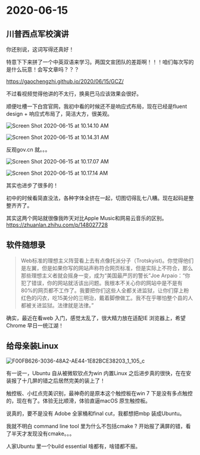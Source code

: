 # 2020-06-15

## 川普西点军校演讲

你还别说，这词写得还真好！

特意下下来拼了一个中英双语来学习。两国文宣团队的差距啊！！！咱们每次写的是什么玩意！会写文章吗？？？

https://gaochengzhi.github.io/2020/06/15/GCZ/

不过看视频觉得他讲的不太行，换奥巴马应该效果会很好。

顺便吐槽一下白宫官网，我初中看的时候还不是响应式布局，现在已经是fluent design + 响应式布局了，简洁大方，很美观。

![Screen Shot 2020-06-15 at 10.14.10 AM](https://tva1.sinaimg.cn/large/007S8ZIlgy1gfss3dfu2xj30u00xjnpf.jpg)

![Screen Shot 2020-06-15 at 10.14.31 AM](https://tva1.sinaimg.cn/large/007S8ZIlgy1gfss3tamuzj31ej0u01ky.jpg)

反观gov.cn 就。。。

![Screen Shot 2020-06-15 at 10.17.07 AM](https://tva1.sinaimg.cn/large/007S8ZIlgy1gfss7gf0esj31ej0u01kz.jpg)

![Screen Shot 2020-06-15 at 10.17.14 AM](https://tva1.sinaimg.cn/large/007S8ZIlgy1gfss7h9isej31ej0u07wi.jpg)

其实也进步了很多的！

初中的时候看简直没法，各种字体全挤在一起，切图切得乱七八糟。现在起码是整整齐齐了。

其实这两个网站就很像我昨天对比Apple Music和网易云音乐的区别。https://zhuanlan.zhihu.com/p/148027728

## 软件随想录

> Web标准的理想主义阵营看上去有点像托派分子（Trotskyist)。你觉得他们是左翼，但是如果你写的网站声称符合网页标准，但是实际上不符合，那么那些理想主义者就会摇身一变，成为“美国最严厉的警长”Joe Arpaio：“你犯了错误，你的网站就活该出问题。我根本不关心你的网站中是不是有80%的网页都不工作了。我要把你们这些人全都关进监狱，让你们穿上粉红色的闪衣，吃15美分的三明治，戴着脚僚做工。我不在乎哪怕整个县的人都被关进监狱。法律就是法律。”



确实，最近在看web 入门，感觉太乱了，很大精力放在适配IE 浏览器上，希望Chrome 早日一统江湖！

## 给母亲装Linux

![F00FB626-3036-48A2-AE44-1E82BCE38203_1_105_c](https://tva1.sinaimg.cn/large/007S8ZIlgy1gft3p8xk9nj30sg0lc442.jpg)



有一说一，Ubuntu 自从被微软钦点为win 内置Linux 之后进步真的很快，在在安装报了十几屏的错之后居然完美的装上了！

触控板、小红点完美识别，最神奇的是原本这个触控板在win 7 下是没有多点触控的，现在有了。体验无比顺滑，体验直逼macOS 原生触控板。

说真的，要不是没有 Adobe 全家桶和final cut，我都想把mbp 装成Ubuntu。

我就不明白 command line tool 里为什么不包括cmake ? 开始报了满屏的错，看了半天才发现没有cmake。。。

人家Ubuntu 里一个build essential 啥都有，啥错都不报。

